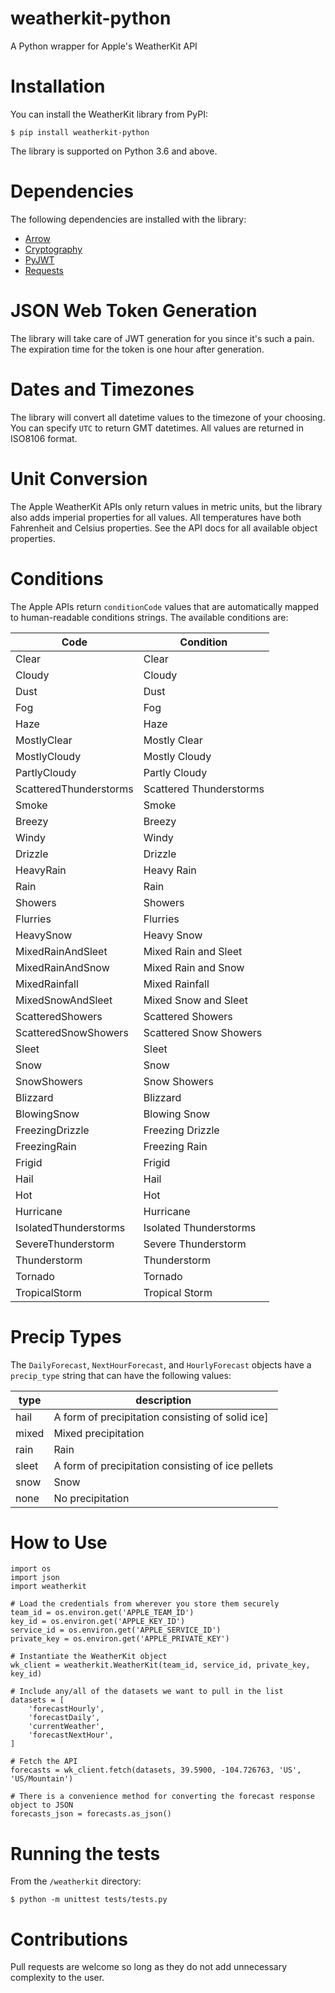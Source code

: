 # weatherkit-python
A Python wrapper for Apple's WeatherKit API

# Installation
You can install the WeatherKit library from PyPI:

```
$ pip install weatherkit-python
```

The library is supported on Python 3.6 and above.

# Dependencies

The following dependencies are installed with the library:

* [Arrow](https://github.com/arrow-py/arrow)
* [Cryptography](https://github.com/pyca/cryptography)
* [PyJWT](https://github.com/jpadilla/pyjwt)
* [Requests](https://github.com/psf/requests)

# JSON Web Token Generation

The library will take care of JWT generation for you since it's such a pain. The expiration time for the token is one hour after generation.

# Dates and Timezones

The library will convert all datetime values to the timezone of your choosing. You can specify `UTC` to return GMT datetimes. All values are returned in ISO8106 format.

# Unit Conversion

The Apple WeatherKit APIs only return values in metric units, but the library also adds imperial properties for all values. All temperatures have both Fahrenheit and Celsius properties. See the API docs for all available object properties.

# Conditions

The Apple APIs return `conditionCode` values that are automatically mapped to human-readable conditions strings. The available conditions are:

|**Code**|**Condition**|
|--------|-------------|
|Clear|Clear|
|Cloudy|Cloudy|
|Dust|Dust|
|Fog|Fog|
|Haze|Haze|
|MostlyClear|Mostly Clear|
|MostlyCloudy|Mostly Cloudy|
|PartlyCloudy|Partly Cloudy|
|ScatteredThunderstorms|Scattered Thunderstorms|
|Smoke|Smoke|
|Breezy|Breezy|
|Windy|Windy|
|Drizzle|Drizzle|
|HeavyRain|Heavy Rain|
|Rain|Rain|
|Showers|Showers|
|Flurries|Flurries|
|HeavySnow|Heavy Snow|
|MixedRainAndSleet|Mixed Rain and Sleet|
|MixedRainAndSnow|Mixed Rain and Snow|
|MixedRainfall|Mixed Rainfall|
|MixedSnowAndSleet|Mixed Snow and Sleet|
|ScatteredShowers|Scattered Showers|
|ScatteredSnowShowers|Scattered Snow Showers|
|Sleet|Sleet|
|Snow|Snow|
|SnowShowers|Snow Showers|
|Blizzard|Blizzard|
|BlowingSnow|Blowing Snow|
|FreezingDrizzle|Freezing Drizzle|
|FreezingRain|Freezing Rain|
|Frigid|Frigid|
|Hail|Hail|
|Hot|Hot|
|Hurricane|Hurricane|
|IsolatedThunderstorms|Isolated Thunderstorms|
|SevereThunderstorm|Severe Thunderstorm|
|Thunderstorm|Thunderstorm|
|Tornado|Tornado|
|TropicalStorm|Tropical Storm|

# Precip Types

The `DailyForecast`, `NextHourForecast`, and `HourlyForecast` objects have a `precip_type` string that can have the following values:

|**type**|**description**|
|----|-----------|
|hail|A form of precipitation consisting of solid ice]
|mixed|Mixed precipitation|
|rain|Rain|
|sleet|A form of precipitation consisting of ice pellets|
|snow|Snow|
|none|No precipitation|


# How to Use

```
import os
import json
import weatherkit

# Load the credentials from wherever you store them securely
team_id = os.environ.get('APPLE_TEAM_ID')
key_id = os.environ.get('APPLE_KEY_ID')
service_id = os.environ.get('APPLE_SERVICE_ID')
private_key = os.environ.get('APPLE_PRIVATE_KEY')

# Instantiate the WeatherKit object
wk_client = weatherkit.WeatherKit(team_id, service_id, private_key, key_id)

# Include any/all of the datasets we want to pull in the list
datasets = [
    'forecastHourly',
    'forecastDaily',
    'currentWeather',
    'forecastNextHour',
]

# Fetch the API
forecasts = wk_client.fetch(datasets, 39.5900, -104.726763, 'US', 'US/Mountain')

# There is a convenience method for converting the forecast response object to JSON
forecasts_json = forecasts.as_json()
```

# Running the tests

From the `/weatherkit` directory:
```
$ python -m unittest tests/tests.py
```

# Contributions

Pull requests are welcome so long as they do not add unnecessary complexity to the user.
